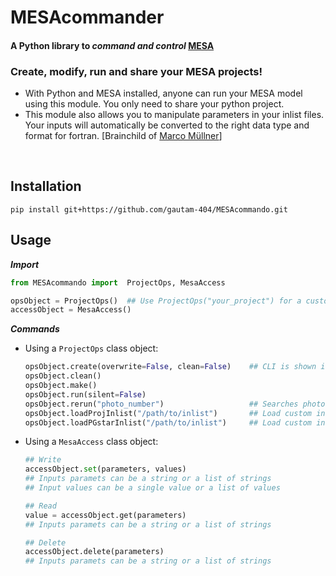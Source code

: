 # MESAcommander
#### A Python library to ***command and control*** [MESA](https://github.com/MESAHub/mesa)


### Create, modify, run and share your MESA projects!  

* With Python and MESA installed, anyone can run your MESA model using this module. You only need to share your python project.
* This module also allows you to manipulate parameters in your inlist files. Your inputs will automatically be converted to the right data type and format for fortran. [Brainchild of [Marco Müllner](https://github.com/MarcoMuellner/PyMesaHandler)]

<br>

## Installation
```
pip install git+https://github.com/gautam-404/MESAcommando.git
```

## Usage

***Import***
```python
from MESAcommando import  ProjectOps, MesaAccess

opsObject = ProjectOps()  ## Use ProjectOps("your_project") for a custom/pre-existing project name
accessObject = MesaAccess()

```

***Commands***

* Using a `ProjectOps` class object:
  ```python
  opsObject.create(overwrite=False, clean=False)    ## CLI is shown if no arguments are passed
  opsObject.clean()
  opsObject.make()
  opsObject.run(silent=False)
  opsObject.rerun("photo_number")                   ## Searches photos folder inside the project dir
  opsObject.loadProjInlist("/path/to/inlist")       ## Load custom inlist_project, reads absolute path
  opsObject.loadPGstarInlist("/path/to/inlist")     ## Load custom inlist_pgstar, reads absolute path
  ```

* Using a `MesaAccess` class object:
  ```python
  ## Write
  accessObject.set(parameters, values)              
  ## Inputs paramets can be a string or a list of strings
  ## Input values can be a single value or a list of values
  
  ## Read
  value = accessObject.get(parameters)   
  ## Inputs paramets can be a string or a list of strings

  ## Delete
  accessObject.delete(parameters)
  ## Inputs paramets can be a string or a list of strings
  ```
